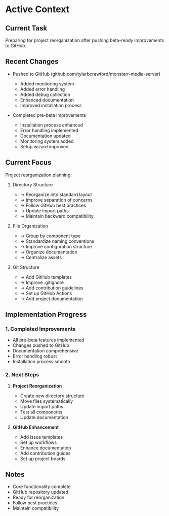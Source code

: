 # Active Context

## Current Task
Preparing for project reorganization after pushing beta-ready improvements to GitHub.

## Recent Changes
- Pushed to GitHub (github.com/tylerbcrawford/monsterr-media-server)
  * Added monitoring system
  * Added error handling
  * Added debug collection
  * Enhanced documentation
  * Improved installation process

- Completed pre-beta improvements
  * Installation process enhanced
  * Error handling implemented
  * Documentation updated
  * Monitoring system added
  * Setup wizard improved

## Current Focus
Project reorganization planning:

1. Directory Structure
   - → Reorganize into standard layout
   - → Improve separation of concerns
   - → Follow GitHub best practices
   - → Update import paths
   - → Maintain backward compatibility

2. File Organization
   - → Group by component type
   - → Standardize naming conventions
   - → Improve configuration structure
   - → Organize documentation
   - → Centralize assets

3. Git Structure
   - → Add GitHub templates
   - → Improve .gitignore
   - → Add contribution guidelines
   - → Set up GitHub Actions
   - → Add project documentation

## Implementation Progress

### 1. Completed Improvements
- All pre-beta features implemented
- Changes pushed to GitHub
- Documentation comprehensive
- Error handling robust
- Installation process smooth

### 2. Next Steps
1. **Project Reorganization**
   - Create new directory structure
   - Move files systematically
   - Update import paths
   - Test all components
   - Update documentation

2. **GitHub Enhancement**
   - Add issue templates
   - Set up workflows
   - Enhance documentation
   - Add contribution guides
   - Set up project boards

## Notes
- Core functionality complete
- GitHub repository updated
- Ready for reorganization
- Follow best practices
- Maintain compatibility